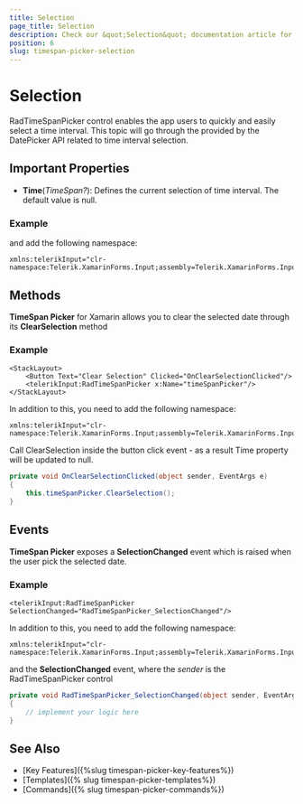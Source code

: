 ```yaml
---
title: Selection
page_title: Selection
description: Check our &quot;Selection&quot; documentation article for Telerik TimeSpan Picker for Xamarin control.
position: 6
slug: timespan-picker-selection
---
```


# Selection

RadTimeSpanPicker control enables the app users to quickly and easily select a time interval. This topic will go through the provided by the DatePicker API related to time interval selection.

## Important Properties

* **Time**(*TimeSpan?*): Defines the current selection of time interval. The default value is null.

### Example 

<snippet id='timespanpicker-keyfeatures-time' />

and add the following namespace:

```XAML
xmlns:telerikInput="clr-namespace:Telerik.XamarinForms.Input;assembly=Telerik.XamarinForms.Input"
```

## Methods

**TimeSpan Picker** for Xamarin allows you to clear the selected date through its **ClearSelection** method

### Example

```XAML
<StackLayout>
    <Button Text="Clear Selection" Clicked="OnClearSelectionClicked"/>
    <telerikInput:RadTimeSpanPicker x:Name="timeSpanPicker"/>
</StackLayout>
```

In addition to this, you need to add the following namespace:

```XAML
xmlns:telerikInput="clr-namespace:Telerik.XamarinForms.Input;assembly=Telerik.XamarinForms.Input"
```

Call ClearSelection inside the button click event - as a result Time property will be updated to null.

```C#
private void OnClearSelectionClicked(object sender, EventArgs e)
{
    this.timeSpanPicker.ClearSelection();
}
```

## Events

**TimeSpan Picker** exposes a **SelectionChanged** event which is raised when the user pick the selected date.

### Example

```XAML
<telerikInput:RadTimeSpanPicker SelectionChanged="RadTimeSpanPicker_SelectionChanged"/>
```

In addition to this, you need to add the following namespace:

```XAML
xmlns:telerikInput="clr-namespace:Telerik.XamarinForms.Input;assembly=Telerik.XamarinForms.Input"
```

and the **SelectionChanged** event, where the *sender* is the RadTimeSpanPicker control

```C#
private void RadTimeSpanPicker_SelectionChanged(object sender, EventArgs e)
{
	// implement your logic here
}
```

## See Also

- [Key Features]({%slug timespan-picker-key-features%})
- [Templates]({% slug timespan-picker-templates%})
- [Commands]({% slug timespan-picker-commands%})